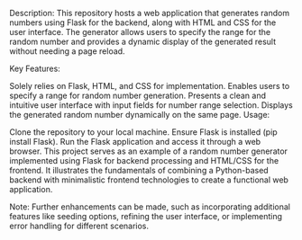 Description:
This repository hosts a web application that generates random numbers using Flask for the backend, along with HTML and CSS for the user interface. The generator allows users to specify the range for the random number and provides a dynamic display of the generated result without needing a page reload.

Key Features:

Solely relies on Flask, HTML, and CSS for implementation.
Enables users to specify a range for random number generation.
Presents a clean and intuitive user interface with input fields for number range selection.
Displays the generated random number dynamically on the same page.
Usage:

Clone the repository to your local machine.
Ensure Flask is installed (pip install Flask).
Run the Flask application and access it through a web browser.
This project serves as an example of a random number generator implemented using Flask for backend processing and HTML/CSS for the frontend. It illustrates the fundamentals of combining a Python-based backend with minimalistic frontend technologies to create a functional web application.

Note: Further enhancements can be made, such as incorporating additional features like seeding options, refining the user interface, or implementing error handling for different scenarios.
